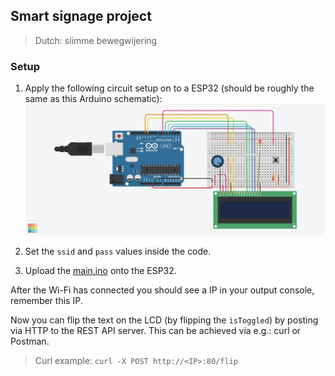 ## Smart signage project
> Dutch: slimme bewegwijering

### Setup
1. Apply the following circuit setup on to a ESP32 (should be roughly the same as this Arduino schematic):
![Arduino schematic circuit](./Arduino_schematic_circuit.jpeg)

2. Set the `ssid` and `pass` values inside the code.

3. Upload the [main.ino](./main.ino) onto the ESP32.

After the Wi-Fi has connected you should see a IP in your output console, remember this IP.

Now you can flip the text on the LCD (by flipping the `isToggled`) by  posting via HTTP to the REST API server.
This can be achieved via e.g.: curl or Postman.

> Curl example: 
`curl -X POST http://<IP>:80/flip`

